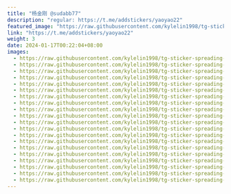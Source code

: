 ```yaml
---
title: "杨金刚 @sudabb77"
description: "regular: https://t.me/addstickers/yaoyao22"
featured_image: "https://raw.githubusercontent.com/kylelin1998/tg-sticker-spreading-worldwide-images/main/img/9512b295-cf37-404d-b951-b20e7d9ffc1d.jpg"
link: "https://t.me/addstickers/yaoyao22"
weight: 3
date: 2024-01-17T00:22:04+08:00
images:
  - https://raw.githubusercontent.com/kylelin1998/tg-sticker-spreading-worldwide-images/main/img/9512b295-cf37-404d-b951-b20e7d9ffc1d.jpg
  - https://raw.githubusercontent.com/kylelin1998/tg-sticker-spreading-worldwide-images/main/img/c5bbbd63-2f77-4634-8e8c-34b47647ff6f.jpg
  - https://raw.githubusercontent.com/kylelin1998/tg-sticker-spreading-worldwide-images/main/img/a03aa1d1-b3dc-427e-b333-88061e37af7f.jpg
  - https://raw.githubusercontent.com/kylelin1998/tg-sticker-spreading-worldwide-images/main/img/84f70952-91a3-4f13-a1d6-161a9379f911.jpg
  - https://raw.githubusercontent.com/kylelin1998/tg-sticker-spreading-worldwide-images/main/img/b3e2b927-4546-49db-867d-3463cf1fd016.jpg
  - https://raw.githubusercontent.com/kylelin1998/tg-sticker-spreading-worldwide-images/main/img/2dbc076b-e91f-4e15-a31e-22d00e900853.jpg
  - https://raw.githubusercontent.com/kylelin1998/tg-sticker-spreading-worldwide-images/main/img/eb4528d5-b4ac-4311-baae-9d59993f95e8.jpg
  - https://raw.githubusercontent.com/kylelin1998/tg-sticker-spreading-worldwide-images/main/img/445b5045-2f23-462e-92d2-f89466d2c9f3.jpg
  - https://raw.githubusercontent.com/kylelin1998/tg-sticker-spreading-worldwide-images/main/img/696f65d4-15ad-4971-be9b-4cd8f9325444.jpg
  - https://raw.githubusercontent.com/kylelin1998/tg-sticker-spreading-worldwide-images/main/img/855465bc-f386-4e91-b0cf-5553550d61a0.jpg
  - https://raw.githubusercontent.com/kylelin1998/tg-sticker-spreading-worldwide-images/main/img/6a5ae630-b023-4b46-85a8-382aa0b0554e.jpg
  - https://raw.githubusercontent.com/kylelin1998/tg-sticker-spreading-worldwide-images/main/img/4a3c68f8-5d87-47f8-8ad7-43f4e76038a6.jpg
  - https://raw.githubusercontent.com/kylelin1998/tg-sticker-spreading-worldwide-images/main/img/25712622-a166-43a4-ae13-7036afc634ab.jpg
  - https://raw.githubusercontent.com/kylelin1998/tg-sticker-spreading-worldwide-images/main/img/58d41939-28f3-4145-83f5-221a2d7039c0.jpg
  - https://raw.githubusercontent.com/kylelin1998/tg-sticker-spreading-worldwide-images/main/img/ff549af2-d759-4528-b312-bb44c3dc4b69.jpg
  - https://raw.githubusercontent.com/kylelin1998/tg-sticker-spreading-worldwide-images/main/img/94c7a556-6299-4149-97ec-1f20822ab7f2.jpg
  - https://raw.githubusercontent.com/kylelin1998/tg-sticker-spreading-worldwide-images/main/img/788abeaa-bfeb-4e08-a8a7-fe34f8888cf9.jpg
  - https://raw.githubusercontent.com/kylelin1998/tg-sticker-spreading-worldwide-images/main/img/cac6e4a6-425d-4c25-a399-ad975b3de1d8.jpg
  - https://raw.githubusercontent.com/kylelin1998/tg-sticker-spreading-worldwide-images/main/img/3a10dc3d-223d-4f2a-989f-129d3d8b2db1.jpg
  - https://raw.githubusercontent.com/kylelin1998/tg-sticker-spreading-worldwide-images/main/img/98f54764-aab7-4343-a9f1-e60a917b4419.jpg
---
```


